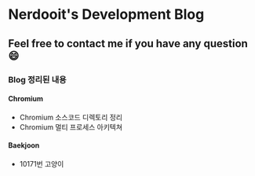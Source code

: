 # Nerdooit's Development Blog

## Feel free to contact me if you have any question :smile:

### Blog 정리된 내용
#### Chromium
- Chromium 소스코드 디렉토리 정리
- Chromium 멀티 프로세스 아키텍쳐

#### Baekjoon
- 10171번 고양이

